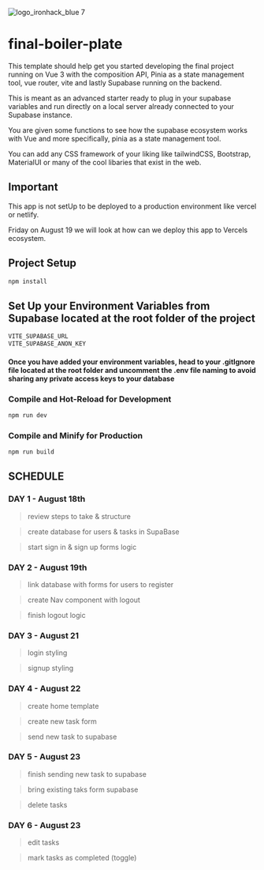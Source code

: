 ![logo_ironhack_blue 7](https://user-images.githubusercontent.com/23629340/40541063-a07a0a8a-601a-11e8-91b5-2f13e4e6b441.png)

# final-boiler-plate

This template should help get you started developing the final project running on Vue 3 with the composition API, Pinia as a state management tool, vue router, vite and lastly Supabase running on the backend.

This is meant as an advanced starter ready to plug in your supabase variables and run directly on a local server already connected to your Supabase instance. 

You are given some functions to see how the supabase ecosystem works with Vue and more specifically, pinia as a state management tool.

You can add any CSS framework of your liking like tailwindCSS, Bootstrap, MaterialUI or many of the cool libaries that exist in the web. 

## Important
This app is not setUp to be deployed to a production environment like vercel or netlify. 

Friday on August 19 we will look at how can we deploy this app to Vercels ecosystem.


## Project Setup

```sh
npm install
```

## Set Up your Environment Variables from Supabase located at the root folder of the project

```sh
VITE_SUPABASE_URL
VITE_SUPABASE_ANON_KEY 
```
#### Once you have added your environment variables, head to your .gitIgnore file located at the root folder and uncomment the .env file naming to avoid sharing any private access keys to your database

### Compile and Hot-Reload for Development

```sh
npm run dev
```

### Compile and Minify for Production

```sh
npm run build
```
## SCHEDULE

### DAY 1 - August 18th
> review steps to take & structure

> create database for users & tasks in SupaBase

> start sign in & sign up forms logic

### DAY 2 - August 19th
> link database with forms for users to register

> create Nav component with logout

> finish logout logic

### DAY 3 - August 21
> login styling

> signup styling

### DAY 4 - August 22
> create home template

> create new task form

> send new task to supabase

### DAY 5 - August 23
> finish sending new task to supabase

> bring existing taks form supabase

> delete tasks

### DAY 6 - August 23
> edit tasks

> mark tasks as completed (toggle)

